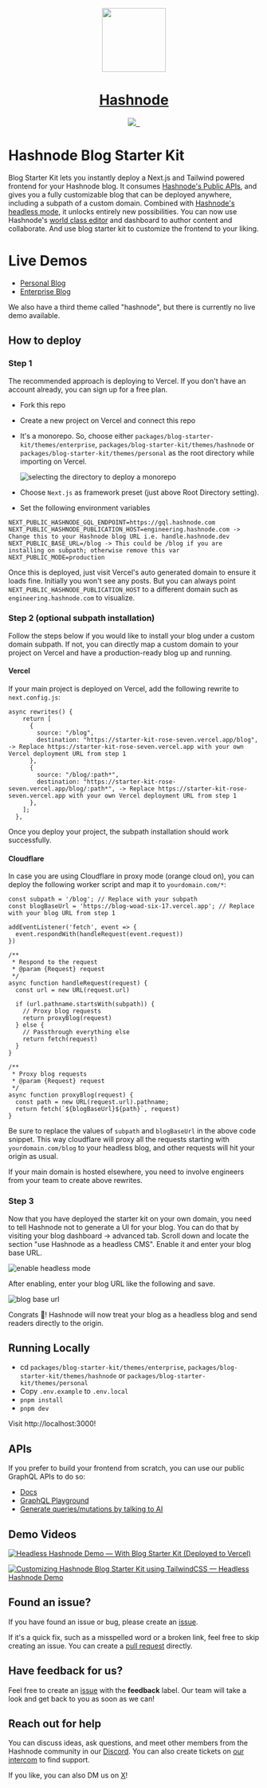 <p align="center">
  <a href="https://hashnode.com">
    <picture>
      <source media="(prefers-color-scheme: dark)" srcset="https://cdn.hashnode.com/res/hashnode/image/upload/v1611902473383/CDyAuTy75.png?auto=compress">
      <img src="https://cdn.hashnode.com/res/hashnode/image/upload/v1611902473383/CDyAuTy75.png?auto=compress" height="128">
    </picture>
    <h1 align="center">Hashnode</h1>
  </a>
</p>
<p align="center">
  <a href="https://hashnode.com/headless">
    <img src="https://img.shields.io/badge/MADE%20BY%20Hashnode-000000.svg?style=for-the-badge&logo=Hashnode&labelColor=000">
  </a>
  <a href="https://hashnode.com">
    <img alt="" src="https://img.shields.io/badge/LICENSE%20%7C%20MIT-000.svg?style=for-the-badge">
  </a>
  <a href="https://discord.gg/hashnode">
    <img alt="" src="https://img.shields.io/badge/Join%20the%20community-black.svg?style=for-the-badge&logo=discord&labelColor=000000&logoWidth=20">
  </a>
</p>

# Hashnode Blog Starter Kit

Blog Starter Kit lets you instantly deploy a Next.js and Tailwind powered frontend for your Hashnode blog. It consumes [Hashnode's Public APIs](https://apidocs.hashnode.com), and gives you a fully customizable blog that can be deployed anywhere, including a subpath of a custom domain. Combined with [Hashnode's headless mode](https://hashnode.com/headless), it unlocks entirely new possibilities. You can now use Hashnode's [world class editor](https://hashnode.com/neptune) and dashboard to author content and collaborate. And use blog starter kit to customize the frontend to your liking.

# Live Demos

- [Personal Blog](https://sandeep.dev/blog)
- [Enterprise Blog](https://demo.hashnode.com/engineering)

We also have a third theme called "hashnode", but there is currently no live demo available.

## How to deploy

### Step 1

The recommended approach is deploying to Vercel. If you don't have an account already, you can sign up for a free plan.

- Fork this repo
- Create a new project on Vercel and connect this repo
- It's a monorepo. So, choose either `packages/blog-starter-kit/themes/enterprise`, `packages/blog-starter-kit/themes/hashnode` or `packages/blog-starter-kit/themes/personal` as the root directory while importing on Vercel.

  ![selecting the directory to deploy a monorepo](https://cdn.hashnode.com/res/hashnode/image/upload/v1698839884060/O8OoBML5v.PNG?auto=format)

- Choose `Next.js` as framework preset (just above Root Directory setting).
- Set the following environment variables

```
NEXT_PUBLIC_HASHNODE_GQL_ENDPOINT=https://gql.hashnode.com
NEXT_PUBLIC_HASHNODE_PUBLICATION_HOST=engineering.hashnode.com -> Change this to your Hashnode blog URL i.e. handle.hashnode.dev
NEXT_PUBLIC_BASE_URL=/blog -> This could be /blog if you are installing on subpath; otherwise remove this var
NEXT_PUBLIC_MODE=production
```

Once this is deployed, just visit Vercel's auto generated domain to ensure it loads fine. Initially you won't see any posts. But you can always point `NEXT_PUBLIC_HASHNODE_PUBLICATION_HOST` to a different domain such as `engineering.hashnode.com` to visualize.

### Step 2 (optional subpath installation)

Follow the steps below if you would like to install your blog under a custom domain subpath. If not, you can directly map a custom domain to your project on Vercel and have a production-ready blog up and running.

#### Vercel

If your main project is deployed on Vercel, add the following rewrite to `next.config.js`:

```
async rewrites() {
    return [
      {
        source: "/blog",
        destination: "https://starter-kit-rose-seven.vercel.app/blog", -> Replace https://starter-kit-rose-seven.vercel.app with your own Vercel deployment URL from step 1
      },
      {
        source: "/blog/:path*",
        destination: "https://starter-kit-rose-seven.vercel.app/blog/:path*", -> Replace https://starter-kit-rose-seven.vercel.app with your own Vercel deployment URL from step 1
      },
    ];
  },
```

Once you deploy your project, the subpath installation should work successfully.

#### Cloudflare

In case you are using Cloudflare in proxy mode (orange cloud on), you can deploy the following worker script and map it to `yourdomain.com/*`:

```
const subpath = '/blog'; // Replace with your subpath
const blogBaseUrl = 'https://blog-woad-six-17.vercel.app'; // Replace with your blog URL from step 1

addEventListener('fetch', event => {
  event.respondWith(handleRequest(event.request))
})

/**
 * Respond to the request
 * @param {Request} request
 */
async function handleRequest(request) {
  const url = new URL(request.url)

  if (url.pathname.startsWith(subpath)) {
    // Proxy blog requests
    return proxyBlog(request) 
  } else {
    // Passthrough everything else
    return fetch(request)
  }
}

/**
 * Proxy blog requests
 * @param {Request} request
 */
async function proxyBlog(request) {
  const path = new URL(request.url).pathname;
  return fetch(`${blogBaseUrl}${path}`, request)
}
```


Be sure to replace the values of `subpath` and `blogBaseUrl` in the above code snippet. This way cloudflare will proxy all the requests starting with `yourdomain.com/blog` to your headless blog, and other requests will hit your origin as usual.

If your main domain is hosted elsewhere, you need to involve engineers from your team to create above rewrites.

### Step 3

Now that you have deployed the starter kit on your own domain, you need to tell Hashnode not to generate a UI for your blog. You can do that by visiting your blog dashboard -> advanced tab. Scroll down and locate the section "use Hashnode as a headless CMS". Enable it and enter your blog base URL.

![enable headless mode](https://cdn.hashnode.com/res/hashnode/image/upload/v1697486863293/zMMctLjRZ.png?auto=format)

After enabling, enter your blog URL like the following and save.

![blog base url](https://cdn.hashnode.com/res/hashnode/image/upload/v1697487035077/1sIyw_0v1.png?auto=format)

Congrats 🎉! Hashnode will now treat your blog as a headless blog and send readers directly to the origin.

## Running Locally

- cd `packages/blog-starter-kit/themes/enterprise`, `packages/blog-starter-kit/themes/hashnode` or `packages/blog-starter-kit/themes/personal`
- Copy `.env.example` to `.env.local`
- `pnpm install`
- `pnpm dev`

Visit http://localhost:3000!

## APIs

If you prefer to build your frontend from scratch, you can use our public GraphQL APIs to do so:

- [Docs](https://apidocs.hashnode.com)
- [GraphQL Playground](https://gql.hashnode.com)
- [Generate queries/mutations by talking to AI](https://chatgql.com/chat?url=https://gql.hashnode.com)

## Demo Videos

[![Headless Hashnode Demo — With Blog Starter Kit (Deployed to Vercel)](https://cdn.hashnode.com/res/hashnode/image/upload/v1697541065189/5ct0eFWIu.png?auto=format&w=500)](https://youtu.be/5Yuxoqohvrk)

[![Customizing Hashnode Blog Starter Kit using TailwindCSS — Headless Hashnode Demo](https://cdn.hashnode.com/res/hashnode/image/upload/v1697540919799/MWVa0aD78.png?auto=format&w=500)](https://youtu.be/oH8QG8E0Txk)

## Found an issue?

If you have found an issue or bug, please create an [issue](https://github.com/Hashnode/starter-kit/issues).

If it's a quick fix, such as a misspelled word or a broken link, feel free to skip creating an issue. You can create a [pull request](https://github.com/Hashnode/starter-kit/pulls) directly.

## Have feedback for us?

Feel free to create an [issue](https://github.com/Hashnode/starter-kit/issues) with the **feedback** label. Our team will take a look and get back to you as soon as we can!

## Reach out for help

You can discuss ideas, ask questions, and meet other members from the Hashnode community in our [Discord](https://discord.gg/hashnode). You can also create tickets on [our intercom](https://hashnode.com/#support) to find support.

If you like, you can also DM us on [X](https://x.com/hashnode)!
